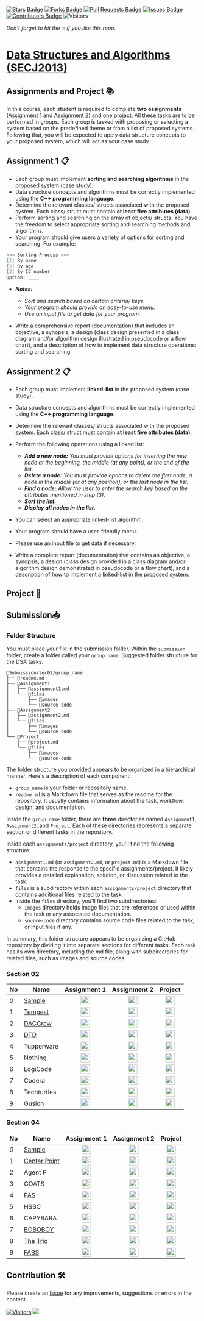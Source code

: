 [![Stars Badge](https://img.shields.io/github/stars/jjn7702/SECJ2013-DSA)](https://github.com/jjn7702/SECJ2013-DSA/stargazers)
[![Forks Badge](https://img.shields.io/github/forks/jjn7702/SECJ2013-DSA)](https://github.com/jjn7702/SECJ2013-DSA/network/members)
[![Pull Requests Badge](https://img.shields.io/github/issues-pr/jjn7702/SECJ2013-DSA)](https://github.com/jjn7702/SECJ2013-DSA/pulls)
[![Issues Badge](https://img.shields.io/github/issues/jjn7702/SECJ2013-DSA)](https://github.com/jjn7702/SECJ2013-DSA/issues)
[![Contributors Badge](https://img.shields.io/github/contributors/jjn7702/SECJ2013-DSA?color=2b9348)](https://github.com/jjn7702/SECJ2013-DSA/graphs/contributors)
![Visitors](https://api.visitorbadge.io/api/visitors?path=https%3A%2F%2Fgithub.com%2Fjjn7702%2FSECJ2013-DSA&labelColor=%23d9e3f0&countColor=%23697689&style=flat)

_Don't forget to hit the :star: if you like this repo._

# [Data Structures and Algorithms (SECJ2013)](/.)

## Assignments and Project 📚 

In this course, each student is required to complete **two assignments** ([Assignment 1](#assignment-1) and [Assignment 2](#assignment-2)) and one [project](#project). All these tasks are to be performed in groups. Each group is tasked with proposing or selecting a system based on the predefined theme or from a list of proposed systems. Following that, you will be expected to apply data structure concepts to your proposed system, which will act as your case study.

<a id="assignment-1"></a>
## Assignment 1 📋

- Each group must implement **sorting and searching algorithms** in the proposed system (case study).
- Data structure concepts and algorithms must be correctly implemented using the **C++ programming language**.
- Determine the relevant classes/ structs associated with the proposed system. Each class/ struct must contain **at least five attributes (data)**.
- Perform sorting and searching on the array of objects/ structs. You have the freedom to select appropriate sorting and searching methods and algorithms.
- Your program should give users a variety of options for sorting and searching. For example:
```cpp
<<< Sorting Process >>>
[1] By name
[2] By age
[3] By IC number
Option: ____
```
- **_Notes:_**
    - _Sort and search based on certain criteria/ keys._
    - _Your program should provide an easy-to-use menu._
    - _Use an input file to get data for your program._ 

- Write a comprehensive report (documentation) that includes an objective, a synopsis, a design (class design presented in a class diagram and/or algorithm design illustrated in pseudocode or a flow chart), and a description of how to implement data structure operations: sorting and searching.

<a id="assignment-2"></a>
## Assignment 2 📋
- Each group must implement **linked-list** in the proposed system (case study).
- Data structure concepts and algorithms must be correctly implemented using the **C++ programming language**.
- Determine the relevant classes/ structs associated with the proposed system. Each class/ struct must contain **at least five attributes (data)**.
- Perform the following operations using a linked list:
    - _**Add a new node:** You must provide options for inserting the new node at the beginning, the middle (at any point), or the end of the list._
    - _**Delete a node:** You must provide options to delete the first node, a node in the middle (or at any position), or the last node in the list._
    - _**Find a node:** Allow the user to enter the search key based on the attributes mentioned in step (3)._
    - _**Sort the list.**_
    - _**Display all nodes in the list.**_

- You can select an appropriate linked-list algorithm.
- Your program should have a user-friendly menu.
- Please use an input file to get data if necessary.
- Write a complete report (documentation) that contains an objective, a synopsis, a design (class design provided in a class diagram and/or algorithm design demonstrated in pseudocode or a flow chart), and a description of how to implement a linked-list in the proposed system.

<a id="project"></a>
## Project 📌

## Submission📥

### Folder Structure
You must place your file in the submission folder. Within the `submission` folder, create a folder called your  `group_name`. Suggested folder structure for the DSA tasks:

```
📁Submission/sec02/group_name
├── 📄readme.md
├── 📁Assignment1
│   ├── 📄assignment1.md
│   └── 📁files
│       ├── 📁images
│       └── 📁source-code
├── 📁Assignment2
│   ├── 📄assignment2.md
│   └── 📁files
│       ├── 📁images
│       └── 📁source-code
└── 📁Project
    ├── 📄project.md
    └── 📁files
        ├── 📁images
        └── 📁source-code
```
The folder structure you provided appears to be organized in a hierarchical manner. Here's a description of each component:

- `group_name` is your folder or repository name.
- `readme.md` is a Markdown file that serves as the readme for the repository. It usually contains information about the task, workflow, design, and documentation.

Inside the `group_name` folder, there are **three** directories named `Assignment1`, `Assignment2`, and `Project`. Each of these directories represents a separate section or different tasks in the repository.

Inside each `assignments/project` directory, you'll find the following structure:

- `assignment1.md` (or `assignment2.md`, or `project.md`) is a Markdown file that contains the response to the specific assignments/project. It likely provides a detailed explanation, solution, or discussion related to the task.
- `files` is a subdirectory within each `assignments/project` directory that contains additional files related to the task.
- Inside the `files` directory, you'll find two subdirectories:
  - `images` directory holds image files that are referenced or used within the task or any associated documentation.
  - `source-code` directory contains source code files related to the task, or input files if any.

In summary, this folder structure appears to be organizing a GitHub repository by dividing it into separate sections for different tasks. Each task has its own directory, including the md file, along with subdirectories for related files, such as images and source codes.

### Section 02

| No | Name | Assignment 1 | Assignment 2 | Project |
| --- | --- | :---: | :---: | :---: |
| _0_ |[Sample](../Submission/sec04/sample/ass1/readme.md) | <a href="../Submission/sec04/sample/ass1/readme.md" ><img src="../images/clipboard.png" width="24px" height="24px" ></a> | <a href="Sample" ><img src="../images/inventory.png" width="24px" height="24px" ></a> | <a href="Sample" ><img src="../images/project-management.png" width="24px" height="24px" ></a> |
| 1 | [Tempest](https://github.com/jjn7702/SECJ2013-DSA/tree/main/Submission/sec02/Tempest) | <a href="./sec02/Tempest/assignment1/assignment1.md" ><img src="../images/clipboard.png" width="24px" height="24px" ></a> | <a href="Tempest" ><img src="../images/inventory.png" width="24px" height="24px" ></a> | <a href="Tempest" ><img src="../images/project-management.png" width="24px" height="24px" ></a> |
| 2 | [DACCrew](../Submission/sec02/DACCrew/readme.md) | <a href="sec02/DACCrew/Assignment1/assignment1.md" ><img src="../images/clipboard.png" width="24px" height="24px" ></a> | <a href="DACCrew" ><img src="../images/inventory.png" width="24px" height="24px" ></a> | <a href="DACCrew" ><img src="../images/project-management.png" width="24px" height="24px" ></a> |
| 3 | [DTD](../Submission/sec02/DTD/readme.md) | <a href="../Submission/sec02/DTD/Assignment1" ><img src="../images/clipboard.png" width="24px" height="24px" ></a> | <a href="DTD" ><img src="../images/inventory.png" width="24px" height="24px" ></a> | <a href="DTD" ><img src="../images/project-management.png" width="24px" height="24px" ></a> |
| 4 | Tupperware | <a href="Tupperware" ><img src="../images/clipboard.png" width="24px" height="24px" ></a> | <a href="Tupperware" ><img src="../images/inventory.png" width="24px" height="24px" ></a> | <a href="Tupperware" ><img src="../images/project-management.png" width="24px" height="24px" ></a> |
| 5 | Nothing | <a href="Nothing" ><img src="../images/clipboard.png" width="24px" height="24px" ></a> | <a href="Nothing" ><img src="../images/inventory.png" width="24px" height="24px" ></a> | <a href="Nothing" ><img src="../images/project-management.png" width="24px" height="24px" ></a> |
| 6 | LogiCode | <a href="LogiCode" ><img src="../images/clipboard.png" width="24px" height="24px" ></a> | <a href="LogiCode" ><img src="../images/inventory.png" width="24px" height="24px" ></a> | <a href="LogiCode" ><img src="../images/project-management.png" width="24px" height="24px" ></a> |
| 7 | Codera | <a href="Codera" ><img src="../images/clipboard.png" width="24px" height="24px" ></a> | <a href="Codera" ><img src="../images/inventory.png" width="24px" height="24px" ></a> | <a href="Codera" ><img src="../images/project-management.png" width="24px" height="24px" ></a> |
| 8 | Techturtles | <a href="Techturtles" ><img src="../images/clipboard.png" width="24px" height="24px" ></a> | <a href="Techturtles" ><img src="../images/inventory.png" width="24px" height="24px" ></a> | <a href="Techturtles" ><img src="../images/project-management.png" width="24px" height="24px" ></a> |
| 9 | Gusion | <a href="Gusion" ><img src="../images/clipboard.png" width="24px" height="24px" ></a> | <a href="Gusion" ><img src="../images/inventory.png" width="24px" height="24px" ></a> | <a href="Gusion" ><img src="../images/project-management.png" width="24px" height="24px" ></a> |

### Section 04

| No | Name | Assignment 1 | Assignment 2 | Project |
| --- | --- | :---: | :---: | :---: |
| _0_ |[Sample](../Submission/sec04/sample/ass1/readme.md) | <a href="../Submission/sec04/sample/ass1/readme.md" ><img src="../images/clipboard.png" width="24px" height="24px" ></a> | <a href="Sample" ><img src="../images/inventory.png" width="24px" height="24px" ></a> | <a href="Sample" ><img src="../images/project-management.png" width="24px" height="24px" ></a> |
| 1 | [Center Point](../Submission/sec04/center%20point/readme.md) | <a href="../Submission/sec04/center%20point/Assignment%201" ><img src="../images/clipboard.png" width="24px" height="24px" ></a> | <a href="Center Point" ><img src="../images/inventory.png" width="24px" height="24px" ></a> | <a href="Center Point" ><img src="../images/project-management.png" width="24px" height="24px" ></a> |
| 2 | Agent P | <a href="Agent P" ><img src="../images/clipboard.png" width="24px" height="24px" ></a> | <a href="Agent P" ><img src="../images/inventory.png" width="24px" height="24px" ></a> | <a href="Agent P" ><img src="../images/project-management.png" width="24px" height="24px" ></a> |
| 3 | GOATS | <a href="GOATS" ><img src="../images/clipboard.png" width="24px" height="24px" ></a> | <a href="GOATS" ><img src="../images/inventory.png" width="24px" height="24px" ></a> | <a href="GOATS" ><img src="../images/project-management.png" width="24px" height="24px" ></a> |
| 4 | [PAS](https://github.com/jjn7702/SECJ2013-DSA/tree/main/Submission/sec04/PAS) | <a href="https://github.com/jjn7702/SECJ2013-DSA/tree/main/Submission/sec04/PAS/Assignment1" ><img src="../images/clipboard.png" width="24px" height="24px" ></a> | <a href="PAS" ><img src="../images/inventory.png" width="24px" height="24px" ></a> | <a href="PAS" ><img src="../images/project-management.png" width="24px" height="24px" ></a> |
| 5 | HSBC | <a href="HSBC" ><img src="../images/clipboard.png" width="24px" height="24px" ></a> | <a href="HSBC" ><img src="../images/inventory.png" width="24px" height="24px" ></a> | <a href="HSBC" ><img src="../images/project-management.png" width="24px" height="24px" ></a> |
| 6 | CAPYBARA | <a href="CAPYBARA" ><img src="../images/clipboard.png" width="24px" height="24px" ></a> | <a href="CAPYBARA" ><img src="../images/inventory.png" width="24px" height="24px" ></a> | <a href="CAPYBARA" ><img src="../images/project-management.png" width="24px" height="24px" ></a> |
| 7 | [BOBOBOY](https://github.com/jjn7702/SECJ2013-DSA/blob/main/Submission/sec04/Boboboy/readme.md) | <a href="https://github.com/jjn7702/SECJ2013-DSA/tree/main/Submission/sec04/Boboboy/Assignment%201" ><img src="../images/clipboard.png" width="24px" height="24px" ></a> | <a href="group1" ><img src="../images/inventory.png" width="24px" height="24px" ></a> | <a href="group1" ><img src="../images/project-management.png" width="24px" height="24px" ></a> |
| 8 | [The Trio](https://github.com/jjn7702/SECJ2013-DSA/blob/main/Submission/sec04/The%20Trio/readme.md) | <a href="The Trio" ><img src="../images/clipboard.png" width="24px" height="24px" ></a> | <a href="group1" ><img src="../images/inventory.png" width="24px" height="24px" ></a> | <a href="group1" ><img src="../images/project-management.png" width="24px" height="24px" ></a> |
| 9 | [FABS](../Submission/sec04/FABS/readme.md) | <a href="FABS" ><img src="../images/clipboard.png" width="24px" height="24px" ></a> | <a href="group1" ><img src="../images/inventory.png" width="24px" height="24px" ></a> | <a href="group1" ><img src="../images/project-management.png" width="24px" height="24px" ></a> |

## Contribution 🛠️
Please create an [Issue](https://github.com/jjn7702/SECJ2013-DSA/issues) for any improvements, suggestions or errors in the content.

[![Visitors](https://api.visitorbadge.io/api/visitors?path=https%3A%2F%2Fgithub.com%2Fjjn7702&labelColor=%23697689&countColor=%23555555&style=plastic)](https://visitorbadge.io/status?path=https%3A%2F%2Fgithub.com%2Fjjn7702)
![](https://hit.yhype.me/github/profile?user_id=81284918)


